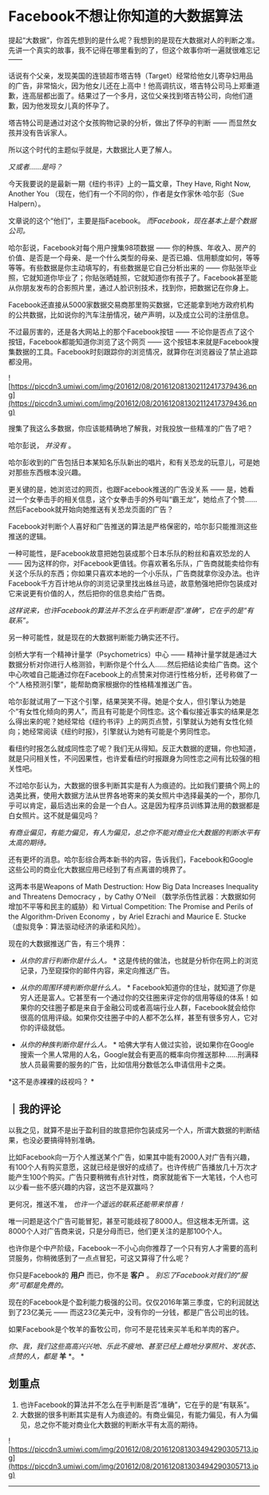 # Facebook不想让你知道的大数据算法

提起“大数据”，你首先想到的是什么呢？我想到的是现在大数据对人的判断之准。先讲一个真实的故事，我不记得在哪里看到的了，但这个故事你听一遍就很难忘记 —— 

话说有个父亲，发现美国的连锁超市塔吉特（Target）经常给他女儿寄孕妇用品的广告，非常恼火，因为他女儿还在上高中！他高调抗议，塔吉特公司马上郑重道歉，连高层都出面了。结果过了一个多月，这位父亲找到塔吉特公司，向他们道歉，因为他发现女儿真的怀孕了。

塔吉特公司是通过对这个女孩购物记录的分析，做出了怀孕的判断 —— 而显然女孩并没有告诉家人。

所以这个时代的主题似乎就是，大数据比人更了解人。

 *又或者……是吗？*

今天我要说的是最新一期《纽约书评》上的一篇文章，They Have, Right Now, Another You （现在，他们有一个不同的你），作者是女作家休·哈尔彭（Sue Halpern）。

文章说的这个“他们”，主要是指Facebook。 *而Facebook，现在基本上是个数据公司。*

哈尔彭说，Facebook对每个用户搜集98项数据 —— 你的种族、年收入、房产的价值、是否是一个母亲、是一个什么类型的母亲、是否已婚、信用额度如何，等等等等。有些数据是你主动填写的，有些数据是它自己分析出来的 —— 你贴张毕业照，它就知道你毕业了；你贴张晒娃照，它就知道你有孩子了。Facebook甚至能从你朋友发布的合影照片里，通过人脸识别技术，找到你，把数据记在你身上。

Facebook还直接从5000家数据交易商那里购买数据，它还能拿到地方政府机构的公共数据，比如说你的汽车注册情况，破产声明，以及成立公司的注册信息。

不过最厉害的，还是各大网站上的那个Facebook按钮 —— 不论你是否点了这个按钮，Facebook都能知道你浏览了这个网页 —— 这个按钮本来就是Facebook搜集数据的工具。Facebook时刻跟踪你的浏览情况，就算你在浏览器设了禁止追踪都没用。 

![https://piccdn3.umiwi.com/img/201612/08/201612081302112417379436.png](https://piccdn3.umiwi.com/img/201612/08/201612081302112417379436.png)

搜集了我这么多数据，你应该能精确地了解我，对我投放一些精准的广告了吧？

哈尔彭说， *并没有* 。

哈尔彭收到的广告包括日本某知名乐队新出的唱片，和有关恐龙的玩意儿，可是她对那些东西根本没兴趣。

更关键的是，她浏览过的网页，也跟Facebook推送的广告没关系 —— 是，她看过一个女拳击手的相关信息，这个女拳击手的外号叫“霸王龙”，她给点了个赞……然后Facebook就开始向她推送有关恐龙页面的广告？

Facebook对判断个人喜好和广告推送的算法是严格保密的，哈尔彭只能推测这些推送的逻辑。

一种可能性，是Facebook故意把她包装成那个日本乐队的粉丝和喜欢恐龙的人 —— 因为这样的你，对Facebook更值钱。你喜欢著名乐队，广告商就能卖给你有关这个乐队的东西；你如果只喜欢本地的一个小乐队，广告商就拿你没办法。也许Facebook千方百计地从你的浏览记录里找出蛛丝马迹，故意勉强地把你包装成对它来说更有价值的人，然后把你的信息卖给广告商。

 *这样说来，也许Facebook的算法并不怎么在乎判断是否“准确”，它在乎的是“有联系”。*

另一种可能性，就是现在的大数据判断能力确实还不行。

剑桥大学有一个精神计量学（Psychometrics）中心 —— 精神计量学就是通过大数据分析对你进行人格测验，判断你是个什么人……然后把结论卖给广告商。这个中心吹嘘自己能通过你在Facebook上的点赞来对你进行性格分析，还号称做了一个“人格预测引擎”，能帮助商家根据你的性格精准推送广告。

哈尔彭就试用了一下这个引擎，结果哭笑不得。她是个女人，但引擎认为她是个“有女性化倾向的男人”，而且有可能是个同性恋。这个看似接近事实的结果是怎么得出来的呢？她经常给《纽约书评》上的网页点赞，引擎就认为她有女性化倾向；她经常阅读《纽约时报》，引擎就认为她有可能是个男同性恋。

看纽约时报怎么就成同性恋了呢？我们无从得知。反正大数据的逻辑，你也知道，就是只问相关性，不问因果性，也许爱看纽约时报跟身为同性恋之间有比较强的相关性吧。

不过哈尔彭认为，大数据的很多判断其实是有人为痕迹的。比如我们要搞个网上的选美比赛，使用大数据方法从世界各地寄来的美女照片中选择最美的一个，那你几乎可以肯定，最后选出来的会是一个白人。这是因为程序员训练算法用的数据都是白女照片。这不就是偏见吗？

 *有商业偏见，有能力偏见，有人为偏见，总之你不能对商业化大数据的判断水平有太高的期待。*

还有更坏的消息。哈尔彭综合两本新书的内容，告诉我们，Facebook和Google这些公司的商业化大数据应用已经到了有点离谱的境界了。

这两本书是Weapons of Math Destruction: How Big Data Increases Inequality and Threatens Democracy ，by Cathy O’Neil （数学杀伤性武器：大数据如何增加不平等和民主的威胁）和 Virtual Competition: The Promise and Perils of the Algorithm-Driven Economy ，by Ariel Ezrachi and Maurice E. Stucke（虚拟竞争：算法驱动经济的承诺和风险）。

现在的大数据推送广告，有三个境界：

* *从你的言行判断你是什么人。* * 这是传统的做法，也就是分析你在网上的浏览记录，乃至窥探你的邮件内容，来定向推送广告。

* *从你的周围环境判断你是什么人。* * Facebook知道你的住址，就知道了你是穷人还是富人。它甚至有一个通过你的交往圈来评定你的信用等级的体系！如果你的交往圈子都是来自于金融公司或者高端行业人群，Facebook就会给你很高的信用评级。如果你交往圈子中的人都不怎么样，甚至有很多穷人，它对你的评级就低。

* *从你的种族判断你是什么人。* * 哈佛大学有人做过实验，说如果你在Google搜索一个黑人常用的人名，Google就会有更高的概率向你推送那种……刑满释放人员最需要的服务的广告，比如信用分数低怎么申请信用卡之类。

 *这不是赤裸裸的歧视吗？ *

## ｜我的评论

以我之见，就算不是出于盈利目的故意把你包装成另一个人，所谓大数据的判断结果，也没必要搞得特别准确。

比如Facebook向一万个人推送某个广告，如果其中能有2000人对广告有兴趣，有100个人有购买意愿，这就已经是很好的成绩了。也许传统广告播放几十万次才能产生100个购买。广告只要稍微有点针对性，商家就能省下一大笔钱，个人也可以少看一些不感兴趣的内容，这岂不是双赢吗？

更何况，推送不准， *也许一个遥远的联系还能带来惊喜！*

唯一问题是这个广告可能冒犯，甚至可能歧视了8000人。但这根本无所谓。这8000个人对广告商来说，只是分母而已，他们更关注的是那100个人。

也许你是个中产阶级，Facebook一不小心向你推荐了一个只有穷人才需要的高利贷服务，你稍微感到了一点点冒犯，可这又算得了什么呢？

你只是Facebook的 **用户** 而已，你不是 **客户** 。 *别忘了Facebook对我们的“服务”可都是免费的。*

现在的Facebook是个盈利能力极强的公司。仅仅2016年第三季度，它的利润就达到了23亿美元 —— 而这23亿美元中，没有你的一分钱，都是广告公司出的钱。

如果Facebook是个牧羊的畜牧公司，你可不是花钱来买羊毛和羊肉的客户。

 *你、我，我们这些高高兴兴地、乐此不疲地、甚至已经上瘾地分享照片、发状态、点赞的人，都是*  **羊**  *。 *

## 划重点

1. 也许Facebook的算法并不怎么在乎判断是否“准确”，它在乎的是“有联系”。
2. 大数据的很多判断其实是有人为痕迹的。有商业偏见，有能力偏见，有人为偏见，总之你不能对商业化大数据的判断水平有太高的期待。

![https://piccdn3.umiwi.com/img/201612/08/201612081303494290305713.jpg](https://piccdn3.umiwi.com/img/201612/08/201612081303494290305713.jpg)

---
